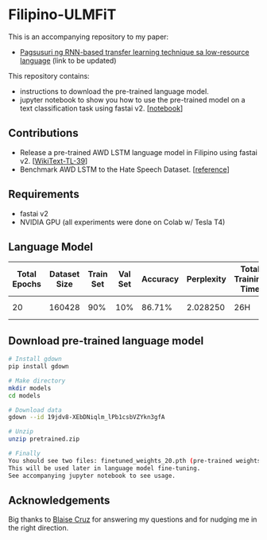 # Filipino-ULMFiT
This is an accompanying repository to my paper:
*  [Pagsusuri ng RNN-based transfer learning technique sa low-resource language]() (link to be updated)

This repository contains: 
*  instructions to download the pre-trained language model.
*  jupyter notebook to show you how to use the pre-trained model on a text classification task using fastai v2. [[notebook](https://github.com/danjohnvelasco/Filipino-ULMFiT/blob/master/Filipino_ULMFiT.ipynb)]



## Contributions
*  Release a pre-trained AWD LSTM language model in Filipino using fastai v2. [[WikiText-TL-39](https://github.com/jcblaisecruz02/Filipino-Text-Benchmarks#datasets)]
*  Benchmark AWD LSTM to the Hate Speech Dataset. [[reference](https://arxiv.org/abs/1907.00409)]

## Requirements
*  fastai v2
*  NVIDIA GPU (all experiments were done on Colab w/ Tesla T4)

## Language Model
| Total Epochs | Dataset Size | Train Set | Val Set | Accuracy | Perplexity | Total Training Time | Dataset |
|-|-|-|-|-|-|-|-|
| 20 | 160428 | 90% | 10% | 86.71% | 2.028250 | 26H | [WikiText-TL-39](https://github.com/jcblaisecruz02/Filipino-Text-Benchmarks#datasets) |


## Download pre-trained language model
```bash
# Install gdown
pip install gdown

# Make directory
mkdir models
cd models

# Download data
gdown --id 19jdv8-XEbDNiqlm_lPb1csbVZYkn3gfA

# Unzip
unzip pretrained.zip

# Finally
You should see two files: finetuned_weights_20.pth (pre-trained weights) and vocab.pkl (vocab). 
This will be used later in language model fine-tuning. 
See accompanying jupyter notebook to see usage.
```

## Acknowledgements
Big thanks to [Blaise Cruz](https://github.com/jcblaisecruz02) for answering my questions and for nudging me in the right direction. 
